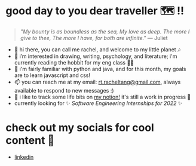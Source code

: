 # good day to you dear traveller 🗺️ !!
  
>  *"My bounty is as boundless as the sea, My love as deep. The more I give to thee, The more I have, for both are infinite."* — Juliet
  
- 👋 hi there, you can call me rachel, and welcome to my little planet 🎶
- 👀 i’m interested in drawing, writing, psychology, and literature; i'm currently reading the hobbit for my eng class 🧝‍♀️
- 🌱 i'm fairly familiar with python and java, and for this month, my goals are to learn javascript and css!
- 📫 you can reach me at my email: rt.racheltang@gmail.com, always available to respond to new messages :)
- 📓 i like to track some life bits on <a href="https://solid-tile-10b.notion.site/eb601fa5677c4ee0a180b88167afb5cc" target="_blank">my notion!</a> it's still a work in progress 🙇
- currently looking for :sparkles: *Software Engineering Internships for 2022* :sparkles:  


# check out my socials for cool content 📱
- [linkedin](https://www.linkedin.com/in/rachel-tang-112a20223/)
<!---
anjushuu/anjushuu is a ✨ special ✨ repository because its `README.md` (this file) appears on your GitHub profile.
You can click the Preview link to take a look at your changes.
--->
